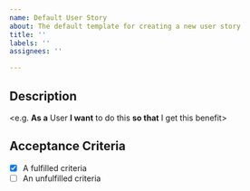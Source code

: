 ```yaml
---
name: Default User Story
about: The default template for creating a new user story
title: ''
labels: ''
assignees: ''

---
```


## Description
<e.g. **As a** User **I want** to do this **so that** I get this benefit>

## Acceptance Criteria
- [x] A fulfilled criteria
- [ ] An unfulfilled criteria
